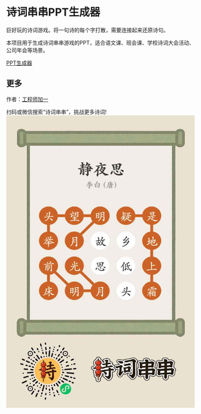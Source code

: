 # 诗词串串PPT生成器

巨好玩的诗词游戏。将一句诗的每个字打散，需要连接起来还原诗句。

本项目用于生成诗词串串游戏的PPT，适合语文课、班会课、学校诗词大会活动、公司年会等场景。

[PPT生成器](https://oonne.github.io/poetry-strands-ppt/)

## 更多

作者：[工程师加一](https://blog.oonne.com)

扫码或微信搜索“诗词串串”，挑战更多诗词!  
![诗词串串海报](poster.jpg)
